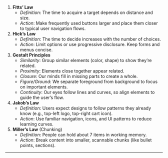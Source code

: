 1. **Fitts’ Law**
    - _Definition_: The time to acquire a target depends on distance and size.
    - _Action_: Make frequently used buttons larger and place them closer to typical user navigation flows.
2. **Hick’s Law**
    - _Definition_: The time to decide increases with the number of choices.
    - _Action_: Limit options or use progressive disclosure. Keep forms and menus concise.
3. **Gestalt Principles**
    - _Similarity_: Group similar elements (color, shape) to show they’re related.
    - _Proximity_: Elements close together appear related.
    - _Closure_: Our minds fill in missing parts to create a whole.
    - _Figure/Ground_: We separate foreground from background to focus on important elements.
    - _Continuity_: Our eyes follow lines and curves, so align elements to guide the user’s flow.
4. **Jakob’s Law**
    - _Definition_: Users expect designs to follow patterns they already know (e.g., top-left logo, top-right cart icon).
    - _Action_: Use familiar navigation, icons, and UI patterns to reduce learning curves.
5. **Miller’s Law** (Chunking)
    - _Definition_: People can hold about 7 items in working memory.
    - _Action_: Break content into smaller, scannable chunks (like bullet points, sections).

---